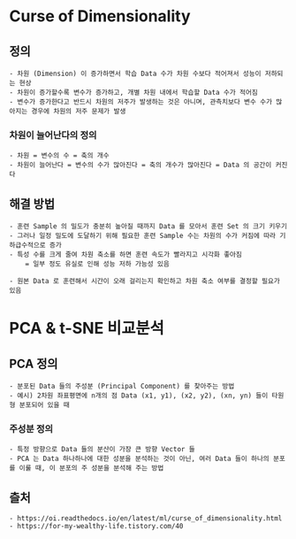 # Curse of Dimensionality

## 정의
    - 차원 (Dimension) 이 증가하면서 학습 Data 수가 차원 수보다 적어져서 성능이 저하되는 현상
    - 차원이 증가할수록 변수가 증가하고, 개별 차원 내에서 학습할 Data 수가 적어짐
    - 변수가 증가한다고 반드시 차원의 저주가 발생하는 것은 아니며, 관측치보다 변수 수가 많아지는 경우에 차원의 저주 문제가 발생
    
### 차원이 늘어난다의 정의
    - 차원 = 변수의 수 = 축의 개수
    - 차원이 늘어난다 = 변수의 수가 많아진다 = 축의 개수가 많아진다 = Data 의 공간이 커진다
    
## 해결 방법
    - 훈련 Sample 의 밀도가 충분히 높아질 때까지 Data 를 모아서 훈련 Set 의 크기 키우기
    - 그러나 일정 밀도에 도달하기 위해 필요한 훈련 Sample 수는 차원의 수가 커짐에 따라 기하급수적으로 증가
    - 특성 수를 크게 줄여 차원 축소를 하면 훈련 속도가 빨라지고 시각화 좋아짐
        = 일부 정도 유실로 인해 성능 저하 가능성 있음
        
    - 원본 Data 로 훈련해서 시간이 오래 걸리는지 확인하고 차원 축소 여부를 결정할 필요가 있음
    
# PCA & t-SNE 비교분석

## PCA 정의
    - 분포된 Data 들의 주성분 (Principal Component) 를 찾아주는 방법
    - 예시) 2차원 좌표평면에 n개의 점 Data (x1, y1), (x2, y2), (xn, yn) 들이 타원형 분포되어 있을 때

### 주성분 정의
    - 특정 방향으로 Data 들의 분산이 가장 큰 방향 Vector 들
    - PCA 는 Data 하나하나에 대한 성분을 분석하는 것이 아닌, 여러 Data 들이 하나의 분포를 이룰 때, 이 분포의 주 성분을 분석해 주는 방법
    
## 츨처
    - https://oi.readthedocs.io/en/latest/ml/curse_of_dimensionality.html
    - https://for-my-wealthy-life.tistory.com/40
    
